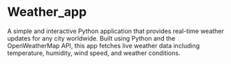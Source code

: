# Weather_app
A simple and interactive Python application that provides real-time weather updates for any city worldwide. Built using Python and the OpenWeatherMap API, this app fetches live weather data including temperature, humidity, wind speed, and weather conditions.

